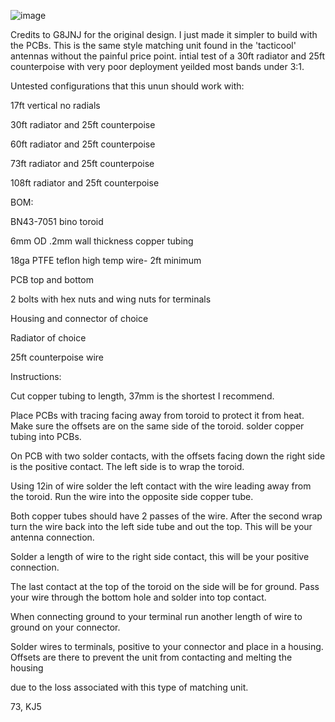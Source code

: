 ![image](https://github.com/user-attachments/assets/bdfe4afc-1ba0-404f-a53f-9d5cee0cce9b)

Credits to G8JNJ for the original design. I just made it simpler to build with the PCBs.
This is the same style matching unit found in the 'tacticool' antennas without the painful price point.
intial test of a 30ft radiator and 25ft counterpoise with very poor deployment yeilded most bands under 3:1.

Untested configurations that this unun should work with:

17ft vertical no radials

30ft radiator and 25ft counterpoise

60ft radiator and 25ft counterpoise

73ft radiator and 25ft counterpoise

108ft radiator and 25ft counterpoise



BOM:

BN43-7051 bino toroid

6mm OD .2mm wall thickness copper tubing

18ga PTFE teflon high temp wire- 2ft minimum

PCB top and bottom

2 bolts with hex nuts and wing nuts for terminals

Housing and connector of choice

Radiator of choice

25ft counterpoise wire


Instructions:

Cut copper tubing to length, 37mm is the shortest I recommend.

Place PCBs with tracing facing away from toroid to protect it from heat. Make sure the offsets are on the same side of the toroid. solder copper tubing into PCBs.

On PCB with two solder contacts, with the offsets facing down the right side is the positive contact. The left side is to wrap the toroid. 

Using 12in of wire solder the left contact with the wire leading away from the toroid. Run the wire into the opposite side copper tube.

Both copper tubes should have 2 passes of the wire. After the second wrap turn the wire back into the left side tube and out the top. This will be your antenna connection.

Solder a length of wire to the right side contact, this will be your positive connection.

The last contact at the top of the toroid on the side will be for ground. Pass your wire through the bottom hole and solder into top contact. 

When connecting ground to your terminal run another length of wire to ground on your connector. 

Solder wires to terminals, positive to your connector and place in a housing. Offsets are there to prevent the unit from contacting and melting the housing 

due to the loss associated with this type of matching unit. 

73, KJ5
